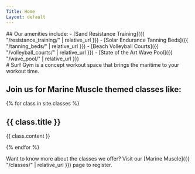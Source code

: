 ```yaml
---
Title: Home
Layout: default
---
```


<div class="content-right" markdown="1">
## Our amenities include:
- [Sand Resistance Training]({{ "/resistance_training/" | relative_url }})
- [Solar Endurance Tanning Beds]({{ "/tanning_beds/" | relative_url }})
- [Beach Volleyball Courts]({{ "/volleyball_courts/" | relative_url }})
- [State of the Art Wave Pool]({{ "/wave_pool/" | relative_url }})

</div>

<div class="img-left" markdown="1">
# Surf Gym is a concept workout space that brings the maritime to your workout time.

## Join us for Marine Muscle themed classes like:

{% for class in site.classes %}
<h2>{{ class.title }}</h2>
<p>{{ class.content }}</p>
{% endfor %}

Want to know more about the classes we offer? Visit our [Marine Muscle]({{ "/classes/" | relative_url }}) page to register.

</div>

<div class="clearfix"></div>
